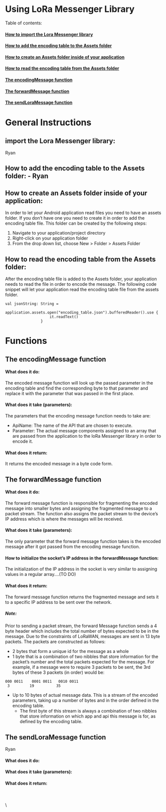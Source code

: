 # Using LoRa Messenger Library


Table of contents:

#### [How to import the Lora Messenger library](#import-the-Lora-Messenger-library) 

#### [How to add the encoding table to the Assets folder](#How-to-add-the-encoding-table-to-the-Assets-folder)   

#### [How to create an Assets folder inside of your application](#How-to-create-an-Assets-folder-inside-of-your-application)  

#### [How to read the encoding table from the Assets folder](#How-to-read-the-encoding-table-from-the-Assets-folder)  
 
#### [The encodingMessage function](#The-encodingMessage-function)  

#### [The forwardMessage function](#The-forwardMessage-function)  

#### [The sendLoraMessage function](#The-sendLoraMessage-function)  



# General Instructions

## import the Lora Messenger library:
Ryan


## How to add the encoding table to the Assets folder: - Ryan

## How to create an Assets folder inside of your application:
In order to let your Android application read files you need to have an assets folder. If you don’t have one you need to create it in order to add the encoding table file. This folder can be created by the following steps: 
1) Navigate to your application/project directory 
2) Right-click on your application folder 
3) From the drop down list, choose New > Folder > Assets Folder

## How to read the encoding table from the Assets folder:
After the encoding table file is added to the Assets folder, your application needs to read the file in order to encode the message. The following code snippet will let your application read the encoding table file from the assets folder.
```
val jsonString: String =
                application.assets.open("encoding_table.json").bufferedReader().use {
                    it.readText()
                }
```



# Functions

## The encodingMessage function 

#### What does it do: 
The encoded message function will look up the passed parameter in the encoding table and find the corresponding byte to that parameter and replace it with the parameter that was passed in the first place.

#### What does it take (parameters):
The parameters that the encoding message function needs to take are:
* ApiName: The name of the API that are chosen to execute.
* Parameter: The actual message components assigned to an array that are passed from the application to the loRa Messenger library in order to encode it.

#### What does it return:
It returns the encoded message in a byte code form.



## The forwardMessage function 

#### What does it do: 
The forward message function is responsible for fragmenting the encoded message into smaller bytes and assigning the fragmented message to a packet stream. The function also assigns the packet stream to the device’s IP address which is where the messages will be received.

#### What does it take (parameters):
The only parameter that the forward message function takes is the encoded message after it got passed from the encoding message function.

#### How to initialize the socket’s IP address in the forwardMessage function:
The initialization of the IP address in the socket is very similar to assigning values in a regular array….(TO DO)

#### What does it return:
The forward message function returns the fragmented message and sets it to a specific IP address to be sent over the network.


##### Note: 
Prior to sending a packet stream, the forward Message function sends a 4 byte header which includes the total number of bytes expected to be in the message. Due to the constraints of LoRaWAN, messages are sent in 13 byte packets. The packets are constructed as follows:


* 2 bytes that form a unique id for the message as a whole
* 1 byte that is a combination of two nibbles that store information for the packet’s number and the total packets expected for the message. For example, if a message were to require 3 packets to be sent, the 3rd bytes of these 3 packets (in order) would be:
``` 
000 0011	0001 0011	0010 0011
 3		   19		   35
```

* Up to 10 bytes of actual message data. This is a stream of the encoded parameters, taking up a number of bytes and in the order defined in the encoding table. 
  * The first byte of this stream is always a combination of two nibbles that store information on which app and api this message is for, as defined by the encoding table.

## The sendLoraMessage function
Ryan
  #### What does it do: 
  

  #### What does it take (parameters):
  

  #### What does it return:
  



\
\
\

